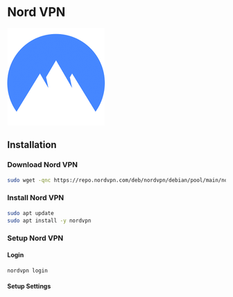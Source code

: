 # Nord VPN

![Screenshot](../img/tools/nord-vpn.png)

## Installation

### Download Nord VPN

``` sh
sudo wget -qnc https://repo.nordvpn.com/deb/nordvpn/debian/pool/main/nordvpn-release_1.0.0_all.deb
```
### Install Nord VPN

``` sh
sudo apt update
sudo apt install -y nordvpn
```

### Setup Nord VPN

#### Login

``` sh
nordvpn login
```

#### Setup Settings
